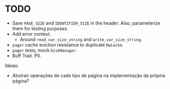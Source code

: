 # TODO

- Save `PAGE_SIZE` and `IDENTIFIER_SIZE` in the header. Also, parameterize them
  for testing purposes.
- Add error context.
  - Around `read_var_size_string` and `write_var_size_string`.
- `pager` cache eviction resistance to duplicate `RwLock`s.
- `pager` tests; mock `DiskManager`.
- Buff Trait. P0.

Ideias:

- Abstrair operações de cada tipo de página na implementação da própria página?
